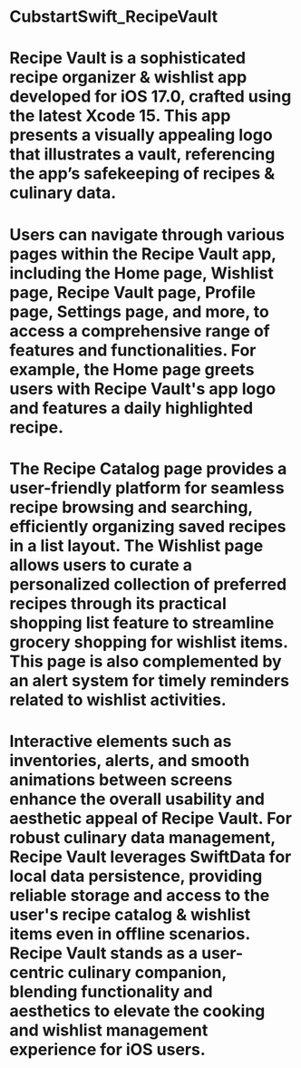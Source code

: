 # CubstartSwift_RecipeVault

# Recipe Vault is a sophisticated recipe organizer & wishlist app developed for iOS 17.0, crafted using the latest Xcode 15. This app presents a visually appealing logo that illustrates a vault, referencing the app’s safekeeping of recipes & culinary data.

# Users can navigate through various pages within the Recipe Vault app, including the Home page, Wishlist page, Recipe Vault page, Profile page, Settings page, and more, to access a comprehensive range of features and functionalities. For example, the Home page greets users with Recipe Vault's app logo and features a daily highlighted recipe. 
# The Recipe Catalog page provides a user-friendly platform for seamless recipe browsing and searching, efficiently organizing saved recipes in a list layout. The Wishlist page allows users to curate a personalized collection of preferred recipes through its practical shopping list feature to streamline grocery shopping for wishlist items. This page is also complemented by an alert system for timely reminders related to wishlist activities. 
# Interactive elements such as inventories, alerts, and smooth animations between screens enhance the overall usability and aesthetic appeal of Recipe Vault. For robust culinary data management, Recipe Vault leverages SwiftData for local data persistence, providing reliable storage and access to the user's recipe catalog & wishlist items even in offline scenarios. Recipe Vault stands as a user-centric culinary companion, blending functionality and aesthetics to elevate the cooking and wishlist management experience for iOS users.
